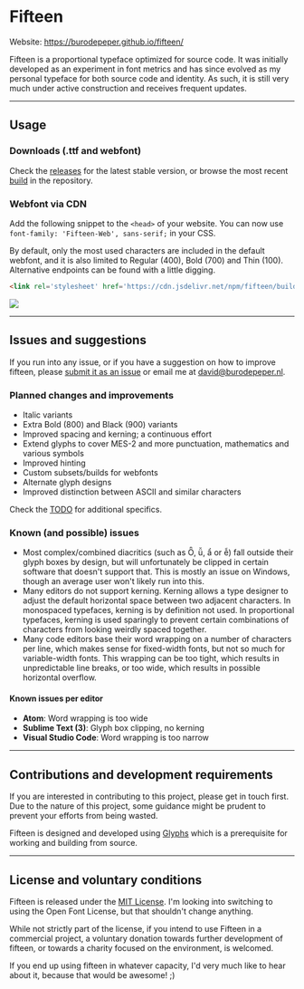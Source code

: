 # Fifteen

Website: https://burodepeper.github.io/fifteen/

Fifteen is a proportional typeface optimized for source code. It was initially developed as an experiment in font metrics and has since evolved as my personal typeface for both source code and identity. As such, it is still very much under active construction and receives frequent updates.

---

## Usage

### Downloads (.ttf and webfont)

Check the [releases](https://github.com/burodepeper/fifteen/releases) for the latest stable version, or browse the most recent [build](https://github.com/burodepeper/fifteen/tree/master/build) in the repository.

### Webfont via CDN

Add the following snippet to the `<head>` of your website. You can now use `font-family: 'Fifteen-Web', sans-serif;` in your CSS.

By default, only the most used characters are included in the default webfont, and it is also limited to Regular (400), Bold (700) and Thin (100). Alternative endpoints can be found with a little digging.

```html
<link rel='stylesheet' href='https://cdn.jsdelivr.net/npm/fifteen/build/web/Fifteen-Web.css'>
```

[![](https://data.jsdelivr.com/v1/package/npm/fifteen/badge)](https://www.jsdelivr.com/package/npm/fifteen)

---

## Issues and suggestions

If you run into any issue, or if you have a suggestion on how to improve fifteen, please [submit it as an issue](https://github.com/burodepeper/fifteen/issues) or email me at <david@burodepeper.nl>.

### Planned changes and improvements

- Italic variants
- Extra Bold (800) and Black (900) variants
- Improved spacing and kerning; a continuous effort
- Extend glyphs to cover MES-2 and more punctuation, mathematics and various symbols
- Improved hinting
- Custom subsets/builds for webfonts
- Alternate glyph designs
- Improved distinction between ASCII and similar characters

Check the [TODO](https://github.com/burodepeper/fifteen/tree/master/TODO.md) for additional specifics.

### Known (and possible) issues

- Most complex/combined diacritics (such as Ȫ, ǚ, ẩ or ễ) fall outside their glyph boxes by design, but will unfortunately be clipped in certain software that doesn't support that. This is mostly an issue on Windows, though an average user won't likely run into this.
- Many editors do not support kerning. Kerning allows a type designer to adjust the default horizontal space between two adjacent characters. In monospaced typefaces, kerning is by definition not used. In proportional typefaces, kerning is used sparingly to prevent certain combinations of characters from looking weirdly spaced together.
- Many code editors base their word wrapping on a number of characters per line, which makes sense for fixed-width fonts, but not so much for variable-width fonts. This wrapping can be too tight, which results in unpredictable line breaks, or too wide, which results in possible horizontal overflow.

#### Known issues per editor

- **Atom**: Word wrapping is too wide
- **Sublime Text (3)**: Glyph box clipping, no kerning
- **Visual Studio Code**: Word wrapping is too narrow

---

## Contributions and development requirements

If you are interested in contributing to this project, please get in touch first. Due to the nature of this project, some guidance might be prudent to prevent your efforts from being wasted.

Fifteen is designed and developed using [Glyphs](https://www.glyphsapp.com) which is a prerequisite for working and building from source.

---

## License and voluntary conditions

Fifteen is released under the [MIT License](LICENSE). I'm looking into switching to using the Open Font License, but that shouldn't change anything.

While not strictly part of the license, if you intend to use Fifteen in a commercial project, a voluntary donation towards further development of fifteen, or towards a charity focused on the environment, is welcomed.

If you end up using fifteen in whatever capacity, I'd very much like to hear about it, because that would be awesome! ;)
